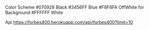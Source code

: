 Color Scheme 
#070928  Black
#3456FF  Blue
#F8F8FA  OffWhite for Background 
#FFFFFF  White

Api
https://forbes400.herokuapp.com/api/forbes400?limit=10
